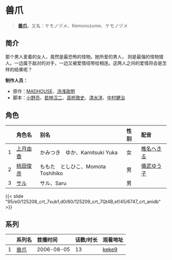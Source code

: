 # 兽爪


> <u>**[兽爪](http://bgm.tv/subject/4237)**</u>，又名：ケモノヅメ、Kemonozume、ケモノヅメ

## 简介


那个男人爱着的女人，竟然是最恐怖的怪物。她所爱的男人， 则是最强的怪物猎人。一边属于敌对的对手，一边又被爱情纽带给相连。这两人之间的爱情将会是怎样的结果呢？

**制作人员：**
- 原作：[MADHOUSE](http://bgm.tv/person/603)、[汤浅政明](http://bgm.tv/person/2280)
- 脚本：[小野亮](http://bgm.tv/person/27957)、[若林汉二](http://bgm.tv/person/12598)、[高桥敦史](http://bgm.tv/person/3679)、[清水洋](http://bgm.tv/person/3564)、[中村健治](http://bgm.tv/person/2037)

## 角色

|     |   角色名   |   别名  | 性别 |  配音  |
|:--- |:------  |:----      |:---  |:--   |
| 1 | [上月由香](http://bgm.tv/character/125208) | かみつき　ゆか、Kamitsuki Yuka | 女 | [椎名へきる](http://bgm.tv/person/4203) |
| 2 | [桃田俊彦](http://bgm.tv/character/125209) | ももた　としひこ、Momota Toshihiko | 男 | [儀武ゆう子](http://bgm.tv/person/4744) |
| 3 | [サル](http://bgm.tv/character/6747) | サル、Saru | 男 |  |

{{< slide "95/e0/125208_crt_7xub1,d0/60/125209_crt_7Qt4B,ef/45/6747_crt_anidb" >}}

## 系列

|     | 系列名 | 首播时间       | 话数/时长 | 观看地址                                                    |
| :-- | :-- | :--------- | :---- | :------------------------------------------------------ |
| 1   |[兽爪](https://bgm.tv/subject/4237)| 2006-08-05 | 13    | [keke9](https://www.keke9.app/play/78262-31-62001.html) |



